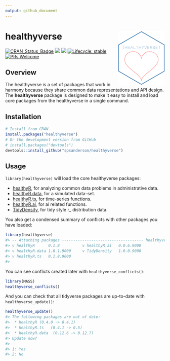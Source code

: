 ```yaml
---
output: github_document
---
```


<!-- README.md is generated from README.Rmd. Please edit that file -->


# healthyverse <img src="man/figures/test2.png" width="147" height="170" align="right" />

<!-- badges: start -->
[![CRAN_Status_Badge](http://www.r-pkg.org/badges/version/healthyverse)](https://cran.r-project.org/package=healthyverse)
![](http://cranlogs.r-pkg.org/badges/healthyverse?color=brightgreen)
![](http://cranlogs.r-pkg.org/badges/grand-total/healthyverse?color=brightgreen)
[![Lifecycle: stable](https://img.shields.io/badge/lifecycle-stable-brightgreen.svg)](https://lifecycle.r-lib.org/articles/stages.html##stable)
[![PRs Welcome](https://img.shields.io/badge/PRs-welcome-brightgreen.svg?style=flat-square)](https://makeapullrequest.com)
<!-- badges: end -->

## Overview

The healthyverse is a set of packages that work in harmony because they share common data representations and API design. The __healthyverse__ package is designed to make it easy to install and load core packages from the healthyverse in a single command.

## Installation


```r
# Install from CRAN
install.packages("healthyverse")
# Or the development version from GitHub
# install.packages("devtools")
devtools::install_github("spsanderson/healthyverse")
```

## Usage

`library(healthyverse)` will load the core healthyverse packages: 

* [healthyR](https://www.spsanderson.com/healthyR/), for analyzing common data problems in administrative data.
* [healthyR.data](https://www.spsanderson.com/healthyR.data/), for a simulated data-set.
* [healthyR.ts](https://www.spsanderson.com/healthyR.ts/), for time-series functions.
* [healthyR.ai](https://www.spsanderson.com/healthyR.ai/), for ai related functions.
* [TidyDensity](https://www.spsanderson.com/TidyDensity/), for tidy style r_ distribution data.

You also get a condensed summary of conflicts with other packages you have loaded:


```r
library(healthyverse)
#> -- Attaching packages ------------------------------------ healthyverse 1.0.2 --
#> v healthyR      0.1.8          v healthyR.ai   0.0.6.9000
#> v healthyR.data 1.0.1.9000     v TidyDensity   1.0.0.9000
#> v healthyR.ts   0.1.8.9000
#> 
```

You can see conflicts created later with `healthyverse_conflicts()`:


```r
library(MASS)
healthyverse_conflicts()
```

And you can check that all tidyverse packages are up-to-date with `healthyverse_update()`:


```r
healthyverse_update()
#> The following packages are out of date:
#>  * healthyR (0.4.0 -> 0.4.1)
#>  * healthyR.ts   (0.4.1 -> 0.5)
#>  * healthyR.data  (0.12.6 -> 0.12.7)
#> Update now?
#> 
#> 1: Yes
#> 2: No
```
